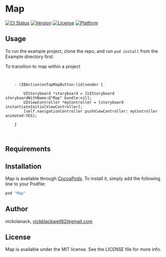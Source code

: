 # Map

[![CI Status](http://img.shields.io/travis/nickolanack/IOS-Map.svg?style=flat)](https://travis-ci.org/nickolanack/IOS-Map)
[![Version](https://img.shields.io/cocoapods/v/Map.svg?style=flat)](http://cocoapods.org/pods/Map)
[![License](https://img.shields.io/cocoapods/l/Map.svg?style=flat)](http://cocoapods.org/pods/Map)
[![Platform](https://img.shields.io/cocoapods/p/Map.svg?style=flat)](http://cocoapods.org/pods/Map)

## Usage

To run the example project, clone the repo, and run `pod install` from the Example directory first.


To transition to map within a project 
```ObjC

	
	- (IBAction)onTapMapButton:(id)sender {
    
	    UIStoryboard *storyboard = [UIStoryboard storyboardWithName:@"Map" bundle:nil];
	    UIViewController *myController = [storyboard instantiateInitialViewController];
	    [self.navigationController pushViewController: myController animated:YES];
    
	}



```

## Requirements

## Installation

Map is available through [CocoaPods](http://cocoapods.org). To install
it, simply add the following line to your Podfile:

```ruby
pod "Map"
```

## Author

nickolanack, nickblackwell82@gmail.com

## License

Map is available under the MIT license. See the LICENSE file for more info.
